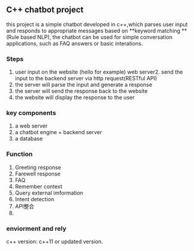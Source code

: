 ## C++ chatbot project
this project is a simple chatbot developed in c++,which parses user input and responds to appropriate messages based on **keyword matching **(Rule based NLP), the chatbot can be used for simple conversation applications, such as FAQ answers or basic interations.

### Steps
1. user input on the website (hello for example)
web server2. send the input to the backend server via http request(RESTful API)
3. the server will parse the input and generate a response
4. the server will send the response back to the website
5. the website will display the response to the user

### key components
1. a web server
2. a chatbot engine + backend server
3. a database

### Function 
1. Greeting response
2. Farewell response
3. FAQ
4. Remember context
5. Query external imformation
6. Intent detection
7. API整合
8.

### enviorment and rely
c++ version: c++11 or updated version.

